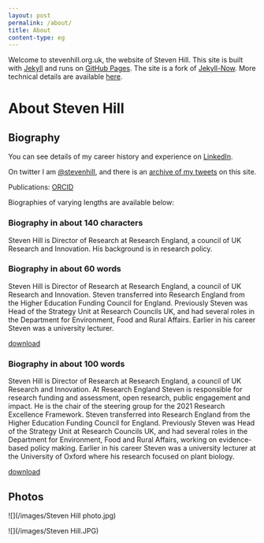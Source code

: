 ```yaml
---
layout: post
permalink: /about/
title: About
content-type: eg
---
```



Welcome to stevenhill.org.uk, the website of Steven Hill. This site is built with [Jekyll](https://jekyllrb.com/) and runs on [GitHub Pages](https://pages.github.com/). The site is a fork of [Jekyll-Now](http://www.jekyllnow.com/). More technical details are available [here](/tech/).

# About Steven Hill 

## Biography

You can see details of my career history and experience on [LinkedIn](http://www.linkedin.com/in/steven-hill-344576).

On twitter I am [@stevenhill](https://twitter.com/stevenhill), and there is an [archive of my tweets](http://stevenhill.org.uk/twitter-archive/) on this site.

Publications: [ORCID](http://orcid.org/0000-0003-1799-1915)

Biographies of varying lengths are available below:

### Biography in about 140 characters

Steven Hill is Director of Research at Research England, a council of UK Research and Innovation. His background is in research policy.

### Biography in about 60 words

Steven Hill is Director of Research at Research England, a council of UK Research and Innovation. Steven transferred into Research England from the Higher Education Funding Council for England. Previously Steven was Head of the Strategy Unit at Research Councils UK, and had several roles in the Department for Environment, Food and Rural Affairs. Earlier in his career Steven was a university lecturer.

[download](/files/50WordBio.txt)

### Biography in about 100 words

Steven Hill is Director of Research at Research England, a council of UK Research and Innovation. At Research England Steven is responsible for research funding and assessment, open research, public engagement and impact. He is the chair of the steering group for the 2021 Research Excellence Framework. Steven transferred into Research England from the Higher Education Funding Council for England. Previously Steven was Head of the Strategy Unit at Research Councils UK, and had several roles in the Department for Environment, Food and Rural Affairs, working on evidence-based policy making. Earlier in his career Steven was a university lecturer at the University of Oxford where his research focused on plant biology.

[download](/files/100WordBio.txt)

## Photos

![](/images/Steven Hill photo.jpg)

![](/images/Steven Hill.JPG)
